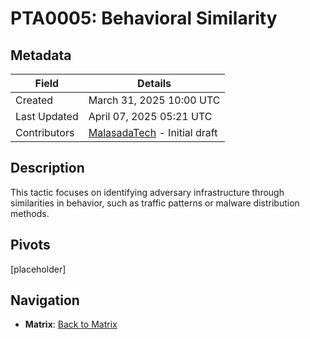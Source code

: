 # PTA0005: Behavioral Similarity

## Metadata
| Field          | Details                                      |
|----------------|----------------------------------------------|
| Created        | March 31, 2025 10:00 UTC                    |
| Last Updated   | April 07, 2025 05:21 UTC                    |
| Contributors   | [MalasadaTech](../../contributors.md#malasadatech) - Initial draft |

## Description
This tactic focuses on identifying adversary infrastructure through similarities in behavior, such as traffic patterns or malware distribution methods.

## Pivots
[placeholder]

## Navigation
- **Matrix**: [Back to Matrix](../../matrix.md)